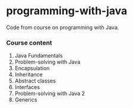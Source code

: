 # programming-with-java
Code from course on programming with Java.

### Course content
1. Java Fundamentals
2. Problem-solving with Java
3. Encapsulation
4. Inheritance
5. Abstract classes
6. Interfaces
7. Problem-solving with Java 2
8. Generics
